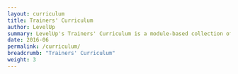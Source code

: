 ```yaml
---
layout: curriculum
title: Trainers' Curriculum
author: LevelUp
summary: LevelUp's Trainers' Curriculum is a module-based collection of training sessions, field-tested and documented by a growing number of fellow digital security trainers, and gathered here to share with the wider global network of trainers. An open and participatory dynamic sets the tone for a training space that is more conducive to learning in general, and specifically to adult learning. The session modules within the LevelUp curriculum are designed to support just such an environment for your events.
date: 2016-06
permalink: /curriculum/
breadcrumb: "Trainers' Curriculum"
weight: 3
---
```

